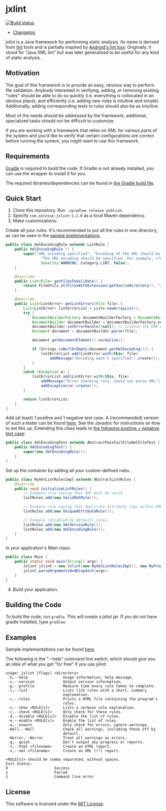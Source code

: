 jxlint
======

[![Build status](https://travis-ci.org/selesse/jxlint.png)](https://travis-ci.org/selesse/jxlint)

- [Changelog](CHANGELOG.md)

jxlint is a Java framework for performing static analysis. Its name is derived
from [lint](http://en.wikipedia.org/wiki/Lint_%28software%29) tools and is
partially inspired by [Android's lint tool](http://developer.android.com/tools/help/lint.html).
Originally, it stood for "Java XML lint" but was later generalized to be
useful for any kind of static analysis.

Motivation
----------

The goal of this framework is to provide an easy, obvious way to perform file
validation. Anybody interested in verifying, adding, or removing existing
"rules" should be able to do so quickly (i.e. everything is collocated in an
obvious place), and efficiently (i.e. adding new rules is intuitive and
simple). Additionally, adding corresponding tests to rules should also be as
intuitive.

Most of the needs should be addressed by the framework; additional,
specialized tasks should not be difficult to customize.

If you are working with a framework that relies on XML for various parts of
the system and you'd like to verify that certain configurations are correct
before running the system, you might want to use this framework.

Requirements
------------

[Gradle](http://gradle.org) is required to build the code. If Gradle is not
already installed, you can use the wrapper to install it for you.

The required libraries/dependencies can be found in
[the Gradle build file](build.gradle).

Quick Start
-----------

1. Clone this repository. Run `./gradlew release publish`.
2. Specify `com.selesse:jxlint:1.2.0` as a local Maven dependency.
3. Make customizations:

  Create all your rules. It's recommended to put all the rules in one directory,
  as can be seen in the [sample implementations](src/test/java/com/selesse/jxlint/samplerules).

  ```java
  public class XmlEncodingRule extends LintRule {
      public XmlEncodingRule () {
          super("XML encoding specified", "Encoding of the XML should be specified.",
                  "The XML encoding should be specified. For example, <?xml version=\"1.0\" encoding=\"UTF-8\"?>.",
                  Severity.WARNING, Category.LINT, false);
      }

      @Override
      public List<File> getFilesToValidate() {
          return FileUtils.allFilesWithExtension(getSourceDirectory(), "xml");
      }

      @Override
      public List<LintError> getLintErrors(File file) {
          List<LintError> lintErrorList = Lists.newArrayList();
          try {
              DocumentBuilderFactory documentBuilderFactory = DocumentBuilderFactory.newInstance();
              DocumentBuilder documentBuilder = documentBuilderFactory.newDocumentBuilder();
              documentBuilder.setErrorHandler(null); // silence the DOM error handler
              Document document = documentBuilder.parse(file);

              document.getDocumentElement().normalize();

              if (Strings.isNullOrEmpty(document.getXmlEncoding())) {
                  lintErrorList.add(LintError.with(this, file).
                      addMessage("Encoding wasn't specified").create());
              }
          }
          catch (Exception e) {
              lintErrorList.add(LintError.with(this, file).
                  addMessage("Error checking rule, could not parse XML").
                  addException(e).create());
          }

          return lintErrorList;
      }
  }
  ```

  Add (at least) 1 positive and 1 negative test case. A (recommended) version
  of such a tester can be found [here](src/test/java/com/selesse/jxlint/AbstractPassFailFileTest.java).
  See the Javadoc for instructions on how to set this up. Extending this class leads to
  [the following positive + negative test case](src/test/java/com/selesse/jxlint/samplerulestest/xml/XmlEncodingTest.java):

  ```java
  public class XmlEncodingTest extends AbstractPassFailFileXmlFileTest {
      public XmlEncodingTest() {
          super(new XmlEncodingRule());
      }
  }
  ```

  Set up the container by adding all your custom-defined rules.

  ```java
  public class MyXmlLintRulesImpl extends AbstractLintRules {
      @Override
      public void initializeLintRules() {
          // Example rule saying that XML must be valid
          lintRules.add(new ValidXmlRule());

          // Example rule saying that duplicate attribute tags within XML are bad
          lintRules.add(new UniqueAttributeRule());

          // Example (disabled-by-default) rules
          lintRules.add(new XmlVersionRule());
          lintRules.add(new XmlEncodingRule());
      }
  }
  ```

  In your application's Main class:

  ```java
  public class Main {
      public static void main(String[] args) {
          Jxlint jxlint = new Jxlint(new MyXmlLintRulesImpl(), new MyProgramSettings());
          jxlint.parseArgumentsAndDispatch(args);
      }
  }
  ```

4. Build your application.

Building the Code
-----------------

To build the code, run `gradle`. This will create a jxlint jar. If you do
not have gradle installed, type `gradlew`.

Examples
--------

Sample implementations can be found [here](src/test/java/com/selesse/jxlint/samplerules).

The following is the "--help" command line switch, which should give you an
idea of what you get "for free" if you use jxlint:

    usage: jxlint [flags] <directory>
     -h,--help                Usage information, help message.
     -v,--version             Output version information.
     -p,--profile             Measure time every rule takes to complete.
     -l,--list                Lists lint rules with a short, summary
                              explanation.
     -r,--rules               Prints a HTML file containing the program's
                              rules.
     -s,--show <RULE[s]>      Lists a verbose rule explanation.
     -c,--check <RULE[s]>     Only check for these rules.
     -d,--disable <RULE[s]>   Disable the list of rules.
     -e,--enable <RULE[s]>    Enable the list of rules.
     -w,--nowarn              Only check for errors; ignore warnings.
     -Wall,--Wall             Check all warnings, including those off by
                              default.
     -Werror,--Werror         Treat all warnings as errors.
     -q,--quiet               Don't output any progress or reports.
     -t,--html <filename>     Create an HTML report.
     -x,--xml <filename>      Create an XML (!!) report.

    <RULE[s]> should be comma separated, without spaces.
    Exit Status:
    0                     Success
    1                     Failed
    2                     Command line error

License
-------

This software is licensed under the [MIT License](http://en.wikipedia.org/wiki/MIT_License).
